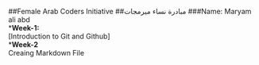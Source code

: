 ##Female Arab Coders Initiative
##مبادرة نساء ميرمجات
###Name: Maryam ali abd    
*__Week-1:__    
[Introduction to Git and Github]           
*__Week-2__    
Creaing Markdown File

